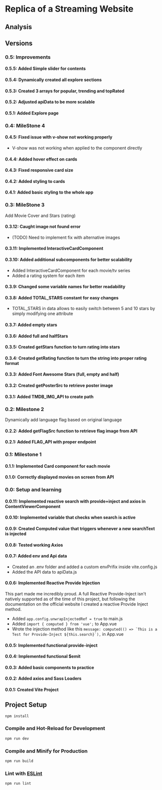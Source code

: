 # Replica of a Streaming Website

## Analysis

## Versions

### 0.5: Improvements

#### 0.5.5: Added Simple slider for contents

#### 0.5.4: Dynamically created all explore sections

#### 0.5.3: Created 3 arrays for popular, trending and topRated

#### 0.5.2: Adjusted apiData to be more scalable

#### 0.5.1: Added Explore page

### 0.4: MileStone 4

#### 0.4.5: Fixed issue with v-show not working properly

* V-show was not working when applied to the component directly

#### 0.4.4: Added hover effect on cards

#### 0.4.3: Fixed responsive card size

#### 0.4.2: Added styling to cards

#### 0.4.1: Added basic styling to the whole app

### 0.3: MileStone 3

Add Movie Cover and Stars (rating)

#### 0.3.12: Caught image not found error

* (TODO) Need to implement fix with alternative images

#### 0.3.11: Implemented InteractiveCardComponent

#### 0.3.10: Added additional subcomponents for better scalability

* Added InteractiveCardComponent for each movie/tv series
* Added a rating system for each item

#### 0.3.9: Changed some variable names for better readability

#### 0.3.8: Added TOTAL_STARS constant for easy changes

* TOTAL_STARS in data allows to easily switch between 5 and 10 stars by simply modifying one attribute

#### 0.3.7: Added empty stars

#### 0.3.6: Added full and halfStars

#### 0.3.5: Created getStars function to turn rating into stars

#### 0.3.4: Created getRating function to turn the string into proper rating format

#### 0.3.3: Added Font Awesome Stars (full, empty and half)

#### 0.3.2: Created getPosterSrc to retrieve poster image

#### 0.3.1: Added TMDB_IMG_API to create path

### 0.2: Milestone 2

Dynamically add language flag based on original language

#### 0.2.2: Added getFlagSrc function to retrieve flag image from API

#### 0.2.1: Added FLAG_API with proper endpoint

### 0.1: Milestone 1

#### 0.1.1: Implemented Card component for each movie

#### 0.1.0: Correctly displayed movies on screen from API

### 0.0: Setup and learning

#### 0.0.11: Implemented reactive search with provide+inject and axios in ContentViewerComponent

#### 0.0.10: Implemented variable that checks when search is active

#### 0.0.9: Created Computed value that triggers whenever a new searchText is injected

#### 0.0.8: Tested working Axios

#### 0.0.7: Added env and Api data

* Created an .env folder and added a custom envPrifix inside vite.config.js
* Added the API data to apiData.js

#### 0.0.6: Implemented Reactive Provide Injection

This part made me incredibly proud. A full Reactive Provide-Inject isn't natively supported as of the time of this project, but following the documentation on the official website I created a reactive Provide Inject method.

* Added ```app.config.unwrapInjectedRef = true``` to main.js
* Added ```import { computed } from 'vue';``` to App.vue
* Wrote the injection method like this ```message: computed(() => `This is a Test for Provide-Inject ${this.search}`),``` in App.vue

#### 0.0.5: Implemented functional provide-inject

#### 0.0.4: Implemented functional $emit

#### 0.0.3: Added basic components to practice

#### 0.0.2: Added axios and Sass Loaders

#### 0.0.1: Created Vite Project

## Project Setup

```sh
npm install
```

### Compile and Hot-Reload for Development

```sh
npm run dev
```

### Compile and Minify for Production

```sh
npm run build
```

### Lint with [ESLint](https://eslint.org/)

```sh
npm run lint
```
